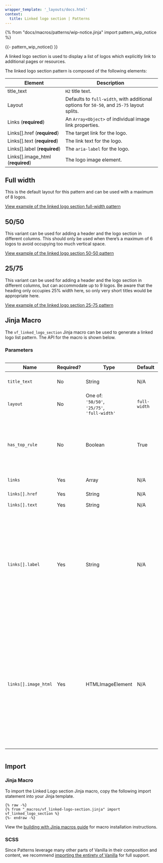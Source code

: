 ```yaml
---
wrapper_template: '_layouts/docs.html'
context:
  title: Linked logo section | Patterns
---
```


{% from "docs/macros/patterns/wip-notice.jinja" import pattern_wip_notice %}

{{- pattern_wip_notice() }}

A linked logo section is used to display a list of logos which explicitly link to additional pages or resources.

The linked logo section pattern is composed of the following elements:

| Element                           | Description                                                                               |
| --------------------------------- | ----------------------------------------------------------------------------------------- |
| title_text                        | `H2` title text.                                                                          |
| Layout                            | Defaults to `full-width`, with additional options for `50-50`, and `25-75` layout splits. |
| Links (**required**)              | An `Array<Object>` of individual image link properties.                                   |
| Links[].href (**required**)       | The target link for the logo.                                                             |
| Links[].text (**required**)       | The link text for the logo.                                                               |
| Links[].label (**required**)      | The `aria-label` for the logo.                                                            |
| Links[].image_html (**required**) | The logo image element.                                                                   |

## Full width

This is the default layout for this pattern and can be used with a maximum of 8 logos.

<div class="embedded-example"><a href="/docs/examples/patterns/linked-logo-section/default" class="js-example" data-lang="jinja">
View example of the linked logo section full-width pattern
</a></div>

## 50/50

This variant can be used for adding a header and the logo section in different columns. This should only be used when there’s a maximum of 6 logos to avoid occupying too much vertical space.

<div class="embedded-example"><a href="/docs/examples/patterns/linked-logo-section/50-50" class="js-example" data-lang="jinja">
View example of the linked logo section 50-50 pattern
</a></div>

## 25/75

This variant can be used for adding a header and the logo section in different columns, but can accommodate up to 9 logos. Be aware that the heading only occupies 25% width here, so only very short titles would be appropriate here.

<div class="embedded-example"><a href="/docs/examples/patterns/linked-logo-section/25-75" class="js-example" data-lang="jinja">
View example of the linked logo section 25-75 pattern
</a></div>

## Jinja Macro

The `vf_linked_logo_section` Jinja macro can be used to generate a linked logo list pattern. The API for the macro is shown below.

### Parameters

<div style="overflow: auto;">
  <table>
    <thead>
      <tr>
        <th style="width: 220px;">Name</th>
        <th style="width: 160px;">Required?</th>
        <th style="width: 160px;">Type</th>
        <th style="width: 160px;">Default</th>
        <th style="width: 250px;">Description</th>
      </tr>
      <tbody>
        <tr>
          <td>
            <code>title_text</code>
          </td>
          <td>
            No
          </td>
          <td>
            String
          </td>
          <td>
            N/A
          </td>
          <td>
            The text to be displayed as the heading (<code>h2</code>).
          </td>
        </tr>
        <tr>
          <td>
            <code>layout</code>
          </td>
          <td>
            No
          </td>
          <td>
            One of:<br>
            <code>'50/50'</code>,<br>
            <code>'25/75'</code>,<br>
            <code>'full-width'</code>
          </td>
          <td>
            <code>full-width</code>
          </td>
          <td>
            The intended grid layout for the section.
          </td>
        </tr>
        <tr>
          <td>
            <code>has_top_rule</code>
          </td>
          <td>
            No
          </td>
          <td>
            Boolean
          </td>
          <td>
            True
          </td>
          <td>
            Whether to include the top <a href="/docs/patterns/rule">rule</a> above the section. This is a horizontal line that separates the section from the content above it.
          </td>
        <tr>
          <td>
            <code>links</code>
          </td>
          <td>
            Yes
          </td>
          <td>
            Array
          </td>
          <td>
            N/A
          </td>
          <td>
            Array of image links.
          </td>
        </tr>
        <tr>
          <td>
            <code>links[].href</code>
          </td>
          <td>
            Yes
          </td>
          <td>
            String
          </td>
          <td>
            N/A
          </td>
          <td>
            Target link for the image.
          </td>
        </tr>
        <tr>
          <td>
            <code>links[].text</code>
          </td>
          <td>
            Yes
          </td>
          <td>
            String
          </td>
          <td>
            N/A
          </td>
          <td>
            Logo link text.
          </td>
        </tr>
        <tr>
          <td>
            <code>links[].label</code>
          </td>
          <td>
            Yes
          </td>
          <td>
            String
          </td>
          <td>
            N/A
          </td>
          <td>
            <code>aria-label</code> for the logo link. This attribute is added to the wrapping `a` tag under the hood and it is this label that screenreaders will read. Additional alt text added to the image element will be ignored by assistive techology and as such can be set to null.   
          </td>
        </tr>
        <tr>
          <td>
            <code>links[].image_html</code>
          </td>
          <td>
            Yes
          </td>
          <td>
            HTMLImageElement
          </td>
          <td>
            N/A
          </td>
          <td>
            Logo image element. This can be defined using raw HTML or using the <a href="https://github.com/canonical/canonicalwebteam.image-template/">Canonical image-template module</a>. Regardless of how this is initialized, it will need to include the <code>p-image-container__image</code> CSS class to comply with the <a href="/docs/patterns/images#highlighted-image">Highlighted image pattern</a> which wraps each link item under the hood. 
          </td>
        </tr>
      </tbody>
    </thead>
  </table>
</div>

## Import

### Jinja Macro

To import the Linked Logo section Jinja macro, copy the following import statement into your
Jinja template.

```jinja
{% raw -%}
{% from "_macros/vf_linked-logo-section.jinja" import vf_linked_logo_section %}
{%- endraw -%}
```

View the [building with Jinja macros guide](/docs/building-vanilla#jinja-macros)
for macro installation instructions.

### SCSS

Since Patterns leverage many other parts of Vanilla in their composition and content, we
recommend [importing the entirety of Vanilla](/docs#install) for full support.
